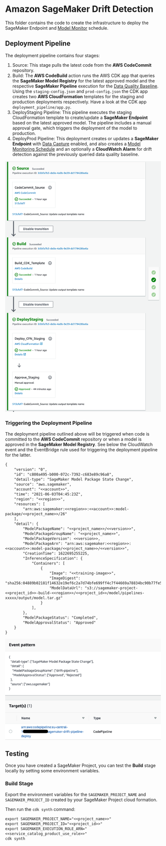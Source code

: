 
# Amazon SageMaker Drift Detection

This folder contains the code to create the infrastructure to deploy the SageMaker Endpoint and [Model Monitor](https://aws.amazon.com/sagemaker/model-monitor/) schedule.

## Deployment Pipeline

The deployment pipeline contains four stages:
1. Source: This stage pulls the latest code from the **AWS CodeCommit** repository.
2. Build: The **AWS CodeBuild** action runs the AWS CDK app that queries the **SageMaker Model Registry** for the latest approved model and the respective **SageMaker Pipeline** execution for the [Data Quality Baseline](https://docs.aws.amazon.com/sagemaker/latest/dg/model-monitor-create-baseline.html). Using the `staging-config.json` and `prod-config.json` the CDK app creates two **AWS CloudFormation** templates for the staging and production deployments respectively. Have a look at the CDK app `deployment_pipeline/app.py`.
3. DeployStaging Pipeline: This pipeline executes the staging CloudFormation template to create/update a **SageMaker Endpoint** based on the latest approved model. The pipeline includes a manual approval gate, which triggers the deployment of the model to production.
4. DeployProd Pipeline: This deployment creates or updates a **SageMaker Endpoint** with [Data Capture](https://docs.aws.amazon.com/sagemaker/latest/dg/model-monitor-data-capture.html) enabled, and also creates a [Model Monitoring Schedule](https://docs.aws.amazon.com/sagemaker/latest/dg/model-monitor-scheduling.html) and an optionally a **CloudWatch Alarm** for drift detection against the previously queried data quality baseline.

![Deploy Pipeline](../docs/drift-deploy-pipeline.png)

### Triggering the Deployment Pipeline

The deployment pipeline outlined above will be triggered when code is committed to the **AWS CodeCommit** repository or when a model is approved in the **SageMaker Model Registry**. See below the CloudWatch event and the EventBridge rule used for triggering the deployment pipeline for the latter.

```
{
    "version": "0",
    "id": "c800a495-b000-072c-7392-c683e89c96a8",
    "detail-type": "SageMaker Model Package State Change",
    "source": "aws.sagemaker",
    "account": "<<account>>",
    "time": "2021-06-03T04:45:23Z",
    "region": "<<region>>",
    "resources": [
        "arn:aws:sagemaker:<<region>>:<<account>>:model-package/<<project_name>>/26"
    ],
    "detail": {
        "ModelPackageName": "<<project_name>>/<<version>>",
        "ModelPackageGroupName": "<<project_name>>",
        "ModelPackageVersion": <<version>>,
        "ModelPackageArn": "arn:aws:sagemaker:<<region>>:<<account>>:model-package/<<project_name>>/<<version>>",
        "CreationTime": 1622695255225,
        "InferenceSpecification": {
            "Containers": [
                {
                    "Image": "<<training-image>>",
                    "ImageDigest": "sha256:04889b02181f14632e19ef6c2a7d74bfe699ff4c7f44669a78834bc90b77fe5a",
                    "ModelDataUrl": "s3://sagemaker-project-<<project_id>>-build-<<region>>/<<project_id>>/model/pipelines-xxxxx/output/model.tar.gz"
                }
            ],
        },
        "ModelPackageStatus": "Completed",
        "ModelApprovalStatus": "Approved"
    }
}
```
![EventBridge Model Registry Rule](../docs/deploy-model-approved-rule.png)


## Testing

Once you have created a SageMaker Project, you can test the **Build** stage locally by setting some environment variables.

### Build Stage

Export the environment variables for the `SAGEMAKER_PROJECT_NAME` and `SAGEMAKER_PROJECT_ID` created by your SageMaker Project cloud formation.

Then run the `cdk synth` command:

```
export SAGEMAKER_PROJECT_NAME="<<project_name>>"
export SAGEMAKER_PROJECT_ID="<<project_id>>"
export SAGEMAKER_EXECUTION_ROLE_ARN="<<service_catalog_product_use_role>>"
cdk synth
```